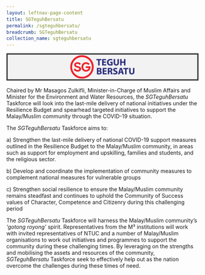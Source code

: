 ```yaml
---
layout: leftnav-page-content
title: SGTeguhBersatu
permalink: /sgteguhbersatu/
breadcrumb: SGTeguhBersatu
collection_name: sgteguhbersatu
---
```

![sgteguhbersatu landing visual](/images/sgteguhbersatu_landing.png)

Chaired by Mr Masagos Zulkifli, Minister-in-Charge of Muslim Affairs and Minister for the Environment and Water Resources, the *SGTeguhBersatu* Taskforce will look into the last-mile delivery of national initiatives under the Resilience Budget and spearhead targeted initiatives to support the Malay/Muslim community through the COVID-19 situation.

The *SGTeguhBersatu* Taskforce aims to:

a)       Strengthen the last-mile delivery of national COVID-19 support measures outlined in the Resilience Budget to the Malay/Muslim community, in areas such as support for employment and upskilling, families and students, and the religious sector.

b)    Develop and coordinate the implementation of community measures to complement national measures for vulnerable groups

c)     Strengthen social resilience to ensure the Malay/Muslim community remains steadfast and continues to uphold the Community of Success values of Character, Competence and Citizenry during this challenging period

The *SGTeguhBersatu* Taskforce will harness the Malay/Muslim community’s *‘gotong royong’* spirit. Representatives from the M³ institutions will work with invited representatives of NTUC and a number of Malay/Muslim organisations to work out initiatives and programmes to support the community during these challenging times. By leveraging on the strengths and mobilising the assets and resources of the community, *SGTeguhBersatu* Taskforce seek to effectively help out as the nation overcome the challenges during these times of need.
